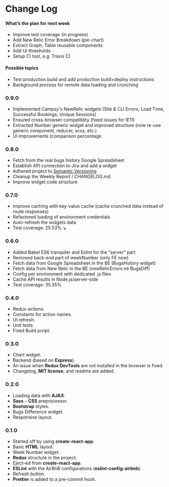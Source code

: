 # Change Log

#### What’s the plan for next week

- Improve test coverage (in progress)
- Add New Relic Error Breakdown (pie-chart)
- Extract Graph, Table reusable components
- Add UI thresholds
- Setup CI tool, e.g. Travis CI

#### Possible topics

- Test production build and add production build+deploy instructions
- Background process for remote data loading and crunching

### 0.9.0

- Implemented Campsy's NewRelic widgets (Site & CLI Errors, Load Time, Successful Bookings, Unique Sessions)
- Ensured cross-browser compatiblity (fixed issues for IE11)
- Extracted Number generic widget and improved structure (now re-use generic component, reducer, scss, etc.)
- UI improvements (comparison percentage

### 0.8.0

- Fetch from the real bugs history Google Spreadsheet
- Establish API connection to Jira and add a widget
- Adhered project to [Semantic Versioning](http://semver.org/)
- Cleanup the Weekly Report / CHANGELOG.md
- Improve widget code structure

### 0.7.0

- Improve caching with key-value cache (cache crunched data instead of route responses)
- Refactored loading of environment credentials
- Auto-refresh the widgets data
- Test coverage: 25.53% ↘

### 0.6.0

- Added Babel ES6 transpiler and Eslint for the “server” part
- Removed back-end part of weekNumber (only FE now)
- Fetch data from Google Spreadsheet in the BE (BugsHistory widget)
- Fetch data from New Relic in the BE (newRelicErrors né BugsDiff)
- Config per environment with dedicated .js files
- Cache API results in Node.js/server-side
- Test coverage: 35.35%

### 0.4.0

- Redux-actions.
- Constants for action names.
- UI refresh.
- Unit tests.
- Fixed Build script.

### 0.3.0

- Chart widget.
- Backend (based on **Express**).
- An issue when **Redux DevTools** are not installed in the browser is fixed.
- Changelog, **MIT license**, and readme are added.

### 0.2.0

- Loading data with **AJAX**.
- **Sass** – **CSS** preprocessor.
- **Bootstrap** styles.
- Bugs Difference widget.
- Responsive layout.

### 0.1.0

- Started off by using **create-react-app**.
- Basic **HTML** layout.
- Week Number widget.
- **Redux** structure in the project.
- Eject-ed from **create-react-app**.
- **ESLint** with the AirBnB configurations (**eslint-config-airbnb**).
- Refresh button.
- **Prettier** is added to a pre-commit hook.
